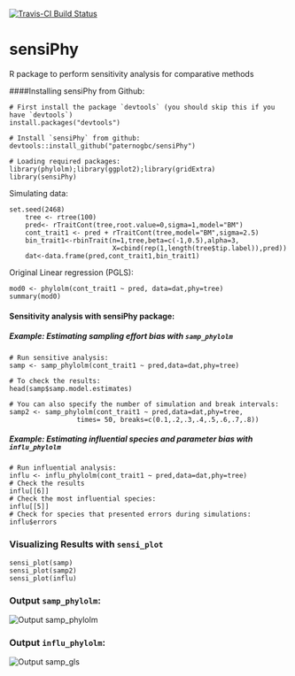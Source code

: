 [![Travis-CI Build Status](https://travis-ci.org/paternogbc/sensiPhy.svg?branch=master)](https://travis-ci.org/paternogbc/sensiPhy)

sensiPhy
========

R package to perform sensitivity analysis for comparative methods

####Installing sensiPhy from Github:

```{r}
# First install the package `devtools` (you should skip this if you have `devtools`)
install.packages("devtools")

# Install `sensiPhy` from github: 
devtools::install_github("paternogbc/sensiPhy")

# Loading required packages:
library(phylolm);library(ggplot2);library(gridExtra)
library(sensiPhy)
```

Simulating data:
```{r}
set.seed(2468)
    tree <- rtree(100)
    pred<- rTraitCont(tree,root.value=0,sigma=1,model="BM")
    cont_trait1 <- pred + rTraitCont(tree,model="BM",sigma=2.5)
    bin_trait1<-rbinTrait(n=1,tree,beta=c(-1,0.5),alpha=3,
                          X=cbind(rep(1,length(tree$tip.label)),pred))
    dat<-data.frame(pred,cont_trait1,bin_trait1)
```

Original Linear regression (PGLS):
```{r}
mod0 <- phylolm(cont_trait1 ~ pred, data=dat,phy=tree)
summary(mod0)
```

#### Sensitivity analysis with sensiPhy package:

##### Example: Estimating sampling effort bias with `samp_phylolm`

```{r}
# Run sensitive analysis:
samp <- samp_phylolm(cont_trait1 ~ pred,data=dat,phy=tree)

# To check the results:
head(samp$samp.model.estimates)

# You can also specify the number of simulation and break intervals:
samp2 <- samp_phylolm(cont_trait1 ~ pred,data=dat,phy=tree,
                 times= 50, breaks=c(0.1,.2,.3,.4,.5,.6,.7,.8))
```

##### Example: Estimating influential species and parameter bias with `influ_phylolm`

```{r}
# Run influential analysis:
influ <- influ_phylolm(cont_trait1 ~ pred,data=dat,phy=tree)
# Check the results
influ[[6]]
# Check the most influential species:
influ[[5]]
# Check for species that presented errors during simulations:
influ$errors
```
### Visualizing Results with `sensi_plot`
```{r}
sensi_plot(samp)
sensi_plot(samp2)
sensi_plot(influ)

```

### Output `samp_phylolm`:
![Output samp_phylolm](http://i.imgur.com/YyKMEbX.jpg)

### Output `influ_phylolm`:
![Output samp_gls](http://i.imgur.com/gF6GuEH.jpg)
